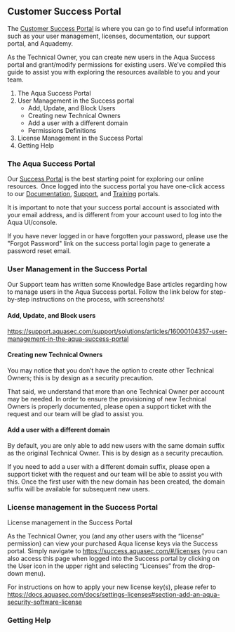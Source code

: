 ## Customer Success Portal

The [Customer Success Portal](https://success.aquasec.com) is where you can go to find useful information such as your user management, licenses, documentation, our support portal, and Aquademy.

As the Technical Owner, you can create new users in the Aqua Success portal and grant/modify permissions for existing users.  We’ve compiled this guide to assist you with exploring the resources available to you and your team. 

1. The Aqua Success Portal
2. User Management in the Success portal
    - Add, Update, and Block Users
    - Creating new Technical Owners
    - Add a user with a different domain
    - Permissions Definitions
3. License Management in the Success Portal
4. Getting Help

### The Aqua Success Portal

Our [Success Portal](https://success.aquasec.com) is the best starting point for exploring our online resources.  Once logged into the success portal you have one-click access to our [Documentation](https://docs.aquasec.com), [Support](https://support.aquasec.com), and [Training](https://aquademy.aquasec.com) portals. 

It is important to note that your success portal account is associated with your email address, and is different from your account used to log into the Aqua UI/console.   

If you have never logged in or have forgotten your password, please use the "Forgot Password" link on the success portal login page to generate a password reset email.


### User Management in the Success Portal

Our Support team has written some Knowledge Base articles regarding how to manage users in the Aqua Success portal.  Follow the link below for step-by-step instructions on the process, with screenshots! 

#### Add, Update, and Block users 

https://support.aquasec.com/support/solutions/articles/16000104357-user-management-in-the-aqua-success-portal 

 
#### Creating new Technical Owners 

You may notice that you don’t have the option to create other Technical Owners; this is by design as a security precaution.   

That said, we understand that more than one Technical Owner per account may be needed.  In order to ensure the provisioning of new Technical Owners is properly documented, please open a support ticket with the request and our team will be glad to assist you. 

 #### Add a user with a different domain

By default, you are only able to add new users with the same domain suffix as the original Technical Owner.  This is by design as a security precaution. 

If you need to add a user with a different domain suffix, please open a support ticket with the request and our team will be able to assist you with this.  Once the first user with the new domain has been created, the domain suffix will be available for subsequent new users. 

### License management in the Success Portal

License management in the Success Portal 

As the Technical Owner, you (and any other users with the “license” permission) can view your purchased Aqua license keys via the Success portal.  Simply navigate to https://success.aquasec.com/#/licenses (you can also access this page when logged into the Success portal by clicking on the User icon in the upper right and selecting “Licenses” from the drop-down menu).   

For instructions on how to apply your new license key(s), please refer to https://docs.aquasec.com/docs/settings-licenses#section-add-an-aqua-security-software-license 



### Getting Help
